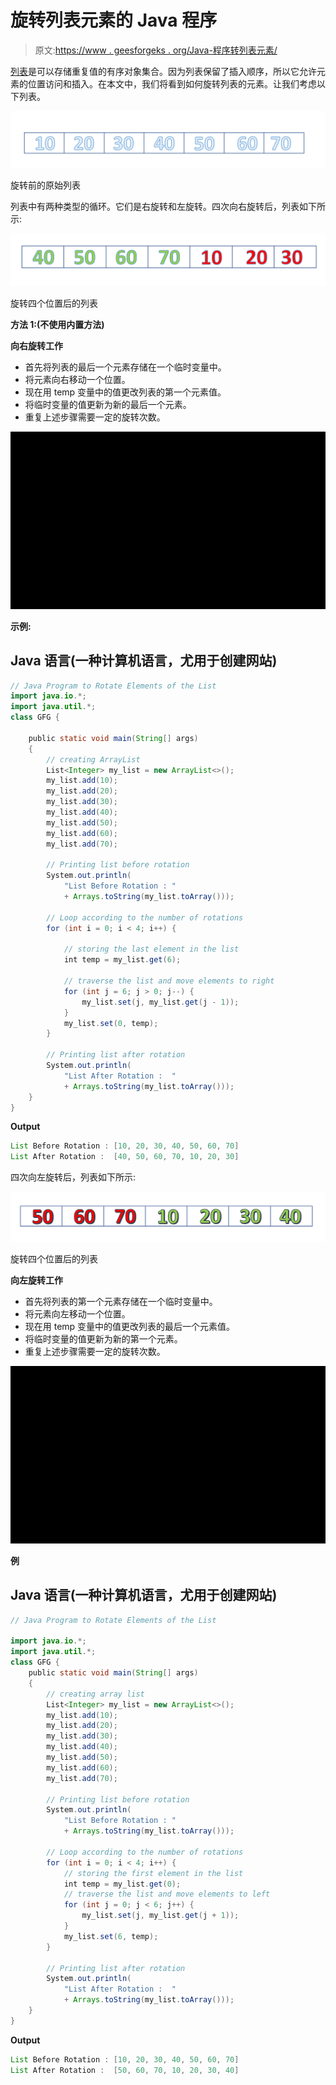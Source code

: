# 旋转列表元素的 Java 程序

> 原文:[https://www . geesforgeks . org/Java-程序转列表元素/](https://www.geeksforgeeks.org/java-program-to-rotate-elements-of-the-list/)

[列表](https://www.geeksforgeeks.org/list-interface-java-examples/)是可以存储重复值的有序对象集合。因为列表保留了插入顺序，所以它允许元素的位置访问和插入。在本文中，我们将看到如何旋转列表的元素。让我们考虑以下列表。

![initial list](img/206d3572c0cbbd514e0d21214b223aad.png)

旋转前的原始列表

列表中有两种类型的循环。它们是右旋转和左旋转。四次向右旋转后，列表如下所示:

![After four right rotations](img/35915826786e9571372db7ce3b70e586.png)

旋转四个位置后的列表

**方法 1:(不使用内置方法)**

**向右旋转工作**

*   首先将列表的最后一个元素存储在一个临时变量中。
*   将元素向右移动一个位置。
*   现在用 temp 变量中的值更改列表的第一个元素值。
*   将临时变量的值更新为新的最后一个元素。
*   重复上述步骤需要一定的旋转次数。

![](img/ab8b8b1dae6fc81d6769e76a72a9c9df.png)

**示例:**

## Java 语言(一种计算机语言，尤用于创建网站)

```java
// Java Program to Rotate Elements of the List
import java.io.*;
import java.util.*;
class GFG {

    public static void main(String[] args)
    {
        // creating ArrayList
        List<Integer> my_list = new ArrayList<>();
        my_list.add(10);
        my_list.add(20);
        my_list.add(30);
        my_list.add(40);
        my_list.add(50);
        my_list.add(60);
        my_list.add(70);

        // Printing list before rotation
        System.out.println(
            "List Before Rotation : "
            + Arrays.toString(my_list.toArray()));

        // Loop according to the number of rotations
        for (int i = 0; i < 4; i++) {

            // storing the last element in the list
            int temp = my_list.get(6);

            // traverse the list and move elements to right
            for (int j = 6; j > 0; j--) {
                my_list.set(j, my_list.get(j - 1));
            }
            my_list.set(0, temp);
        }

        // Printing list after rotation
        System.out.println(
            "List After Rotation :  "
            + Arrays.toString(my_list.toArray()));
    }
}
```

**Output**

```java
List Before Rotation : [10, 20, 30, 40, 50, 60, 70]
List After Rotation :  [40, 50, 60, 70, 10, 20, 30]
```

四次向左旋转后，列表如下所示:

![After four left rotations](img/60756c1ca910714dc448a04bd20dc204.png)

旋转四个位置后的列表

**向左旋转工作**

*   首先将列表的第一个元素存储在一个临时变量中。
*   将元素向左移动一个位置。
*   现在用 temp 变量中的值更改列表的最后一个元素值。
*   将临时变量的值更新为新的第一个元素。
*   重复上述步骤需要一定的旋转次数。

![](img/4c3a0adac344c023b2cfbc7d9e261a8f.png)

**例**

## Java 语言(一种计算机语言，尤用于创建网站)

```java
// Java Program to Rotate Elements of the List

import java.io.*;
import java.util.*;
class GFG {
    public static void main(String[] args)
    {
        // creating array list
        List<Integer> my_list = new ArrayList<>();
        my_list.add(10);
        my_list.add(20);
        my_list.add(30);
        my_list.add(40);
        my_list.add(50);
        my_list.add(60);
        my_list.add(70);

        // Printing list before rotation
        System.out.println(
            "List Before Rotation : "
            + Arrays.toString(my_list.toArray()));

        // Loop according to the number of rotations
        for (int i = 0; i < 4; i++) {
            // storing the first element in the list
            int temp = my_list.get(0);
            // traverse the list and move elements to left
            for (int j = 0; j < 6; j++) {
                my_list.set(j, my_list.get(j + 1));
            }
            my_list.set(6, temp);
        }

        // Printing list after rotation
        System.out.println(
            "List After Rotation :  "
            + Arrays.toString(my_list.toArray()));
    }
}
```

**Output**

```java
List Before Rotation : [10, 20, 30, 40, 50, 60, 70]
List After Rotation :  [50, 60, 70, 10, 20, 30, 40]
```